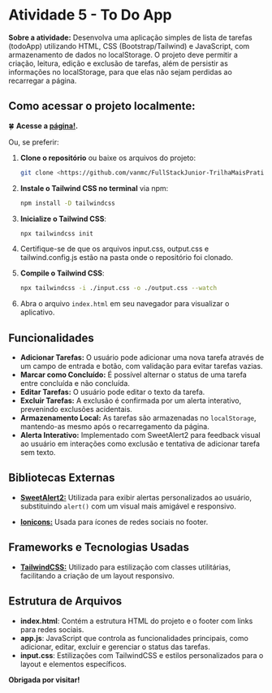 # Atividade 5 - To Do App

**Sobre a atividade:** Desenvolva uma aplicação simples de lista de tarefas (todoApp) utilizando HTML, CSS (Bootstrap/Tailwind) e JavaScript, com armazenamento de dados no localStorage. O projeto deve permitir a criação, leitura, edição e exclusão de tarefas, além de persistir as informações no localStorage, para que elas não sejam perdidas ao recarregar a página.

## Como acessar o projeto localmente:

🍀 **Acesse a [página!](https://todoapp-ativ5.vercel.app).**

Ou, se preferir: 

1. **Clone o repositório** ou baixe os arquivos do projeto:
    ```bash
    git clone <https://github.com/vanmc/FullStackJunior-TrilhaMaisPratiCodificaEdu/tree/main/module03-FrontEnd/Atividades/Atividade5-ToDoApp>
    ```

2. **Instale o Tailwind CSS no terminal** via npm:
    ```bash
    npm install -D tailwindcss
    ```

3. **Inicialize o Tailwind CSS**:
    ```bash
    npx tailwindcss init
    ```

5. Certifique-se de que os arquivos input.css, output.css e tailwind.config.js estão na pasta onde o repositório foi clonado.

4. **Compile o Tailwind CSS**:
    ```bash
    npx tailwindcss -i ./input.css -o ./output.css --watch
    ```

5. Abra o arquivo `index.html` em seu navegador para visualizar o aplicativo.

## Funcionalidades

- **Adicionar Tarefas:** O usuário pode adicionar uma nova tarefa através de um campo de entrada e botão, com validação para evitar tarefas vazias.
- **Marcar como Concluído:** É possível alternar o status de uma tarefa entre concluída e não concluída.
- **Editar Tarefas:** O usuário pode editar o texto da tarefa.
- **Excluir Tarefas:** A exclusão é confirmada por um alerta interativo, prevenindo exclusões acidentais.
- **Armazenamento Local:** As tarefas são armazenadas no `localStorage`, mantendo-as mesmo após o recarregamento da página.
- **Alerta Interativo:** Implementado com SweetAlert2 para feedback visual ao usuário em interações como exclusão e tentativa de adicionar tarefa sem texto.

## Bibliotecas Externas

- **[SweetAlert2:](https://sweetalert2.github.io/)** Utilizada para exibir alertas personalizados ao usuário, substituindo `alert()` com um visual mais amigável e responsivo.
  
- **[Ionicons:](https://ionicons.com/)** Usada para ícones de redes sociais no footer.

## Frameworks e Tecnologias Usadas

- **[TailwindCSS:](https://tailwindcss.com/)** Utilizado para estilização com classes utilitárias, facilitando a criação de um layout responsivo.

## Estrutura de Arquivos

- **index.html**: Contém a estrutura HTML do projeto e o footer com links para redes sociais.
- **app.js**: JavaScript que controla as funcionalidades principais, como adicionar, editar, excluir e gerenciar o status das tarefas.
- **input.css**: Estilizações com TailwindCSS e estilos personalizados para o layout e elementos específicos.

__Obrigada por visitar!__